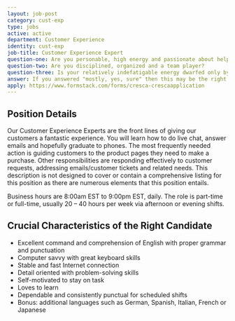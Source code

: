 ```yaml
---
layout: job-post
category: cust-exp
type: jobs
active: active
department: Customer Experience
identity: cust-exp
job-title: Customer Experience Expert
question-one: Are you personable, high energy and passionate about helping people?
question-two: Are you disciplined, organized and a team player?
question-three: Is your relatively indefatigable energy dwarfed only by your penchant for writing delightful emails and infusing your voice with angelic cheeriness?
answer: If you answered "mostly, yes, sure" then this may be the right position for you!
apply: https://www.formstack.com/forms/cresca-crescaapplication
---
```


## Position Details
Our Customer Experience Experts are the front lines of giving our customers a fantastic experience. You will learn how to do live chat, answer emails and hopefully graduate to phones. The most frequently needed action is guiding customers to the product pages they need to make a purchase. Other responsibilities are responding effectively to customer requests, addressing emails/customer tickets and related needs. This description is not designed to cover or contain a comprehensive listing for this position as there are numerous elements that this position entails.

Business hours are 8:00am EST to 9:00pm EST, daily. The role is part-time or full-time, usually 20 – 40 hours per week via afternoon or evening shifts.

## Crucial Characteristics of the Right Candidate
- Excellent command and comprehension of English with proper grammar and punctuation
- Computer savvy with great keyboard skills
- Stable and fast Internet connection
- Detail oriented with problem-solving skills
- Self-motivated to stay on task
- Loves to learn
- Dependable and consistently punctual for scheduled shifts
- Bonus: additional languages such as German, Spanish, Italian, French or Japanese
